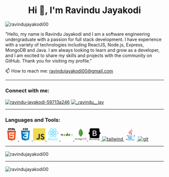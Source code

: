 <h1 align="center">Hi 👋, I'm Ravindu Jayakodi</h1>

<p align="left"> <img src="https://komarev.com/ghpvc/?username=ravindujayakodi00&label=Profile%20views&color=0e75b6&style=flat" alt="ravindujayakodi00" /> </p>

"Hello, my name is Ravindu Jayakodi and I am a software engineering undergraduate with a passion for full stack development. I have experience with a variety of technologies including ReactJS, Node.js, Express, MongoDB and Java. I am always looking to learn and grow as a developer, and I am excited to share my skills and projects with the community on GitHub. Thank you for visiting my profile."

📫 How to reach me: ravindujayakodi00@gmail.com

<hr />

<h3 align="left">Connect with me:</h3>
<p align="left">
<a href="https://linkedin.com/in/ravindu-jayakodi-59713a246" target="blank"><img align="center" src="https://raw.githubusercontent.com/rahuldkjain/github-profile-readme-generator/master/src/images/icons/Social/linked-in-alt.svg" alt="ravindu-jayakodi-59713a246" height="30" width="40" /></a>
<a href="https://instagram.com/_ravindu__jay" target="blank"><img align="center" src="https://raw.githubusercontent.com/rahuldkjain/github-profile-readme-generator/master/src/images/icons/Social/instagram.svg" alt="_ravindu__jay" height="30" width="40" /></a>
</p>

<hr />
<h3 align="left">Languages and Tools:</h3>

<p align="left">
  
   <a href="https://www.w3.org/html/" target="_blank" rel="noreferrer"> <img src="https://raw.githubusercontent.com/devicons/devicon/master/icons/html5/html5-original-wordmark.svg" alt="html5" width="40" height="40"/> </a> 
  <a href="https://www.w3schools.com/css/" target="_blank" rel="noreferrer"> <img src="https://raw.githubusercontent.com/devicons/devicon/master/icons/css3/css3-original-wordmark.svg" alt="css3" width="40" height="40"/> </a> 
  <a href="https://developer.mozilla.org/en-US/docs/Web/JavaScript" target="_blank" rel="noreferrer"> <img src="https://raw.githubusercontent.com/devicons/devicon/master/icons/javascript/javascript-original.svg" alt="javascript" width="40" height="40"/> </a>
  <a href="https://reactjs.org/" target="_blank" rel="noreferrer"> <img src="https://raw.githubusercontent.com/devicons/devicon/master/icons/react/react-original-wordmark.svg" alt="react" width="40" height="40"/> </a> 
  <a href="https://nodejs.org" target="_blank" rel="noreferrer"> <img src="https://raw.githubusercontent.com/devicons/devicon/master/icons/nodejs/nodejs-original-wordmark.svg" alt="nodejs" width="40" height="40"/> </a> 
  <a href="https://www.mongodb.com/" target="_blank" rel="noreferrer"> <img src="https://raw.githubusercontent.com/devicons/devicon/master/icons/mongodb/mongodb-original-wordmark.svg" alt="mongodb" width="40" height="40"/> </a>
  <a href="https://getbootstrap.com" target="_blank" rel="noreferrer"> <img src="https://raw.githubusercontent.com/devicons/devicon/master/icons/bootstrap/bootstrap-plain-wordmark.svg" alt="bootstrap" width="40" height="40"/> </a>
  <a href="https://tailwindcss.com/" target="_blank" rel="noreferrer"> <img src="https://www.vectorlogo.zone/logos/tailwindcss/tailwindcss-icon.svg" alt="tailwind" width="40" height="40"/> </a> 
  <a href="https://www.java.com" target="_blank" rel="noreferrer"> <img src="https://raw.githubusercontent.com/devicons/devicon/master/icons/java/java-original.svg" alt="java" width="40" height="40"/> </a> 
  <a href="https://git-scm.com/" target="_blank" rel="noreferrer"> <img src="https://www.vectorlogo.zone/logos/git-scm/git-scm-icon.svg" alt="git" width="40" height="40"/> </a> 

</p>

<hr />

<p><img align="center" src="https://github-readme-streak-stats.herokuapp.com/?user=ravindujayakodi00&" alt="ravindujayakodi00" /> <p/>

<hr/>

<p>
<img align="center" src="https://github-readme-stats.vercel.app/api/top-langs?username=ravindujayakodi00&show_icons=true&locale=en&layout=compact" alt="ravindujayakodi00" /></p>





